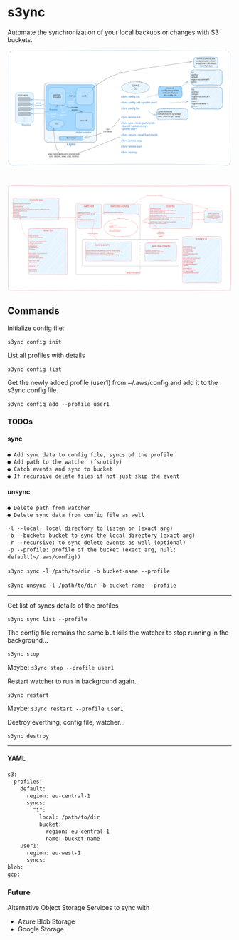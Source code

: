 # s3ync

Automate the synchronization of your local backups or changes with S3 buckets.

<img src="./assets/s3ync.svg">

#

<img src="./assets/detailed.svg">

## Commands
Initialize config file:
```
s3ync config init
```

List all profiles with details
```
s3ync config list
```

Get the newly added profile (user1) from ~/.aws/config and add it to the s3ync config file.
```
s3ync config add --profile user1
```

### TODOs

#### sync
    ● Add sync data to config file, syncs of the profile
    ● Add path to the watcher (fsnotify)
    ● Catch events and sync to bucket
    ● If recursive delete files if not just skip the event

#### unsync
    ● Delete path from watcher
    ● Delete sync data from config file as well
```
-l --local: local directory to listen on (exact arg)
-b --bucket: bucket to sync the local directory (exact arg)
-r --recursive: to sync delete events as well (optional)
-p --profile: profile of the bucket (exact arg, null: default(~/.aws/config))

s3ync sync -l /path/to/dir -b bucket-name --profile

s3ync unsync -l /path/to/dir -b bucket-name --profile

```

---

Get list of syncs details of the profiles
```
s3ync sync list --profile
```


The config file remains the same but kills the watcher to stop running in the background...
```
s3ync stop
```
Maybe: ```s3ync stop --profile user1```

Restart watcher to run in background again...
```
s3ync restart
```
Maybe: ```s3ync restart --profile user1```

Destroy everthing, config file, watcher... 
```
s3ync destroy
```
---

#### YAML
```
s3:
  profiles:
    default:
      region: eu-central-1
      syncs:
        "1":
          local: /path/to/dir
          bucket:
            region: eu-central-1
            name: bucket-name
    user1:
      region: eu-west-1
      syncs:
blob:
gcp:
```

### Future

Alternative Object Storage Services to sync with
- Azure Blob Storage
- Google Storage
